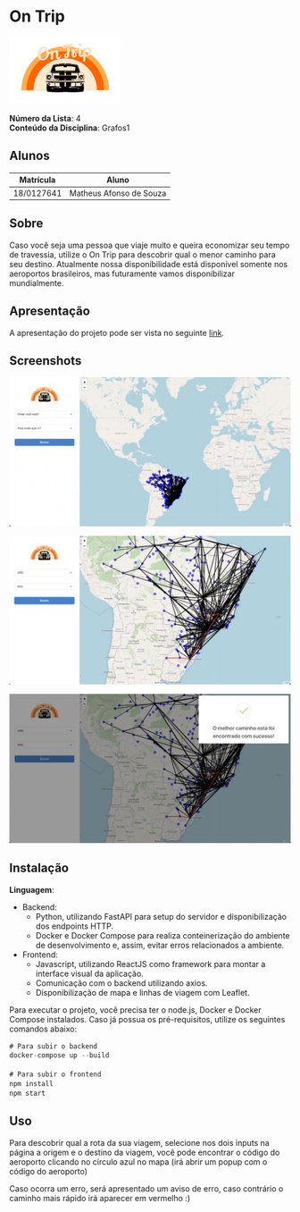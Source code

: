 # On Trip

![logo.png](assets/logo.png)

**Número da Lista**: 4<br>
**Conteúdo da Disciplina**: Grafos1<br>

## Alunos

|Matrícula | Aluno |
| -- | -- |
| 18/0127641  | Matheus Afonso de Souza |

## Sobre

Caso você seja uma pessoa que viaje muito e queira economizar seu tempo de travessia, utilize o On Trip para descobrir qual o menor caminho para seu destino. Atualmente nossa disponibilidade está disponível somente nos aeroportos brasileiros, mas futuramente vamos disponibilizar mundialmente.

## Apresentação
A apresentação do projeto pode ser vista no seguinte [link](https://youtu.be/K7I2b6xzM8w).

## Screenshots

![home.jpeg](assets/home.jpeg)

![path.jpeg](assets/path.jpeg)

![success.jpeg](assets/success.jpeg)

## Instalação

**Linguagem**: 

- Backend:
    - Python, utilizando FastAPI para setup do servidor e disponibilização dos endpoints HTTP.
    - Docker e Docker Compose para realiza conteinerização do ambiente de desenvolvimento e, assim, evitar erros relacionados a ambiente.
- Frontend:
    - Javascript, utilizando ReactJS como framework para montar a interface visual da aplicação.
    - Comunicação com o backend utilizando axios.
    - Disponibilização de mapa e linhas de viagem com Leaflet.

Para executar o projeto, você precisa ter o node.js, Docker e Docker Compose instalados. Caso já possua os pré-requisitos, utilize os seguintes comandos abaixo:

```jsx
# Para subir o backend
docker-compose up --build

# Para subir o frontend
npm install
npm start
```

## Uso

Para descobrir qual a rota da sua viagem, selecione nos dois inputs na página a origem e o destino da viagem, você pode encontrar o código do aeroporto clicando no círculo azul no mapa (irá abrir um popup com o código do aeroporto)

Caso ocorra um erro, será apresentado um aviso de erro, caso contrário o caminho mais rápido irá aparecer em vermelho :)
